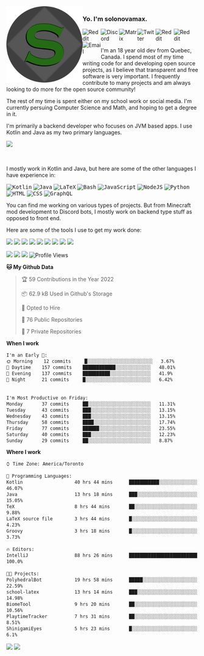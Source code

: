 <img align="left" alt="Avatar" width="200px" src="https://raw.githubusercontent.com/solonovamax/solonovamax/main/solonovamax-circle.png" />

### Yo. I'm solonovamax.

<a href="https://gitlab.com/solonovamax">
    <img align="left" alt="Reddit" width="48px" src="https://img.icons8.com/color/2x/gitlab.png">
</a>

<a href="https://discord.solonovamax.gay">
    <img align="left" alt="Discord" width="48px" src="https://img.icons8.com/color/2x/discord-logo.png">
</a>

<a href="https://matrix.to/#/@solonovamax:matrix.org">
    <img align="left" alt="Matrix" width="48px" src="https://img.icons8.com/material/2x/matrix-logo.png">
</a>

<a href="https://twitter.com/solonovamax">
    <img align="left" alt="Twitter" width="48px" src="https://img.icons8.com/color/2x/twitter.png">
</a>

<!-- <a href="https://twitch.tv/solonovamax">
    <img align="left" alt="Twitch" width="48px" src="https://img.icons8.com/color/2x/twitch.png">
</a> -->

<a href="https://reddit.com/u/solonovamax">
    <img align="left" alt="Reddit" width="48px" src="https://img.icons8.com/color/2x/reddit.png">
</a>

<a href="https://www.youtube.com/channel/UCTxCeyGu41WfEBT8mXpjHMA">
    <img align="left" alt="Reddit" width="48px" src="https://img.icons8.com/color/2x/youtube.png">
</a>

<a href="mailto:solonovamax@12oclockpoint.com">
    <img align="left" alt="Email" width="48px" src="https://img.icons8.com/fluency/2x/mail.png">
</a>

<!-- <a href="https://open.spotify.com/user/solonovamax">
    <img align="left" alt="Spotify" width="48px" src="https://img.icons8.com/color/2x/spotify.png">
</a> -->

<br/>
<br/>

I'm an 18 year old dev from Quebec, Canada.
I spend most of my time writing code for and developing open source projects, as I believe that transparent and free software is very important.
I frequently contribute to many projects and am always looking to do more for the open source community!

The rest of my time is spent either on my school work or social media. I'm currently persuing Computer Science and Math, and hoping to get a degree in it.

I'm primarily a backend developer who focuses on JVM based apps. I use Kotlin and Java as my two primary languages.


<a href="https://github.com/ryo-ma/github-profile-trophy"><img src="https://github-profile-trophy.vercel.app/?username=pierreschwang&margin-w=15&row=1"/></a> 

<br/>

I mostly work in Kotlin and Java, but here are some of the other languages I have experience in:

<kbd><img height="32" alt="Kotlin" src="https://img.icons8.com/color/1x/kotlin.png"></kbd>
<kbd><img height="32" alt="Java" src="https://img.icons8.com/color/1x/java-coffee-cup-logo.png"></kbd>
<kbd><img height="32" alt="LaTeX" src="https://img.icons8.com/color/1x/latex.png"></kbd>
<kbd><img height="32" alt="Bash" src="https://img.icons8.com/color/1x/console.png"></kbd>
<kbd><img height="32" alt="JavaScript" src="https://img.icons8.com/color/1x/javascript.png"></kbd>
<kbd><img height="32" alt="NodeJS" src="https://img.icons8.com/color/1x/nodejs.png"></kbd>
<kbd><img height="32" alt="Python" src="https://img.icons8.com/color/1x/python.png"></kbd>
<kbd><img height="32" alt="HTML" src="https://img.icons8.com/color/1x/html-5.png"></kbd>
<kbd><img height="32" alt="CSS" src="https://img.icons8.com/color/1x/css3.png"></kbd>
<kbd><img height="32" alt="GraphQL" src="https://img.icons8.com/color/1x/graphql.png"></kbd>

You can find me working on various types of projects.
But from Minecraft mod development to Discord bots, I mostly work on backend type stuff as opposed to front end.

Here are some of the tools I use to get my work done:

<kbd><img height="32" src="https://img.icons8.com/color/2x/intellij-idea.png"></kbd>
<kbd><img height="32" src="https://img.icons8.com/color/2x/linux.png"></kbd>
<kbd><img height="32" src="https://img.icons8.com/fluent/2x/console.png"></kbd>
<kbd><img height="32" src="https://img.icons8.com/color/2x/open-source.png"></kbd>
<kbd><img height="32" src="https://img.icons8.com/color/2x/git.png"></kbd>
<kbd><img height="32" src="https://img.icons8.com/color/2x/docker.png"></kbd>
<kbd><img height="32" src="https://img.icons8.com/color/2x/mongodb.png"></kbd>
<kbd><img height="32" src="https://img.icons8.com/color/2x/nginx.png"></kbd>
<kbd><img height="32" src="https://img.icons8.com/metro/2x/mysql.png"></kbd>

![](https://img.shields.io/badge/OS-Arch%20Linux-informational?style=flat&logo=Arch%20Linux&logoColor=white&color=007ec6)
![](https://img.shields.io/badge/Editor-IntelliJ%20Idea-informational?style=flat&logo=IntelliJ%20Idea&logoColor=white&color=007ec6)
![](https://img.shields.io/badge/Main%20Languages-Java%20%26%20Kotlin-informational?style=flat&logo=Java&logoColor=white&color=007ec6)
![Profile Views](https://komarev.com/ghpvc/?username=solonovamax&color=blue&style=flat)


<!--START_SECTION:waka-->
**🐱 My Github Data** 

> 🏆 59 Contributions in the Year 2022
 > 
> 📦 62.9 kB Used in Github's Storage 
 > 
> 💼 Opted to Hire
 > 
> 📜 76 Public Repositories 
 > 
> 🔑 7 Private Repositories  
 > 
**When I work** 

```text
I'm an Early 🐤: 
🌞 Morning    12 commits     █░░░░░░░░░░░░░░░░░░░░░░░░   3.67% 
🌆 Daytime    157 commits    ████████████░░░░░░░░░░░░░   48.01% 
🌃 Evening    137 commits    ██████████░░░░░░░░░░░░░░░   41.9% 
🌙 Night      21 commits     █░░░░░░░░░░░░░░░░░░░░░░░░   6.42%


I'm Most Productive on Friday: 
Monday       37 commits     ██░░░░░░░░░░░░░░░░░░░░░░░   11.31% 
Tuesday      43 commits     ███░░░░░░░░░░░░░░░░░░░░░░   13.15% 
Wednesday    43 commits     ███░░░░░░░░░░░░░░░░░░░░░░   13.15% 
Thursday     58 commits     ████░░░░░░░░░░░░░░░░░░░░░   17.74% 
Friday       77 commits     ██████░░░░░░░░░░░░░░░░░░░   23.55% 
Saturday     40 commits     ███░░░░░░░░░░░░░░░░░░░░░░   12.23% 
Sunday       29 commits     ██░░░░░░░░░░░░░░░░░░░░░░░   8.87%

```


**Where I work** 

```text
⌚︎ Time Zone: America/Toronto

💬 Programming Languages: 
Kotlin                   40 hrs 44 mins      ███████████░░░░░░░░░░░░░░   46.07% 
Java                     13 hrs 18 mins      ███░░░░░░░░░░░░░░░░░░░░░░   15.05% 
TeX                      8 hrs 44 mins       ██░░░░░░░░░░░░░░░░░░░░░░░   9.88% 
LaTeX source file        3 hrs 44 mins       █░░░░░░░░░░░░░░░░░░░░░░░░   4.23% 
Groovy                   3 hrs 18 mins       █░░░░░░░░░░░░░░░░░░░░░░░░   3.73%

🔥 Editors: 
IntelliJ                 88 hrs 26 mins      █████████████████████████   100.0%

🐱‍💻 Projects: 
PolyhedralBot            19 hrs 58 mins      █████░░░░░░░░░░░░░░░░░░░░   22.59% 
school-latex             13 hrs 14 mins      ███░░░░░░░░░░░░░░░░░░░░░░   14.98% 
BiomeTool                9 hrs 20 mins       ██░░░░░░░░░░░░░░░░░░░░░░░   10.56% 
PlaytimeTracker          7 hrs 31 mins       ██░░░░░░░░░░░░░░░░░░░░░░░   8.51% 
ShinigamiEyes            5 hrs 23 mins       █░░░░░░░░░░░░░░░░░░░░░░░░   6.1%

```


<!--END_SECTION:waka-->

<div style="white-space:nowrap;width:100%;position: relative;display: inline-block">
<img align="center" src="https://github-readme-stats.vercel.app/api?username=solonovamax&custom_title=solonovamax%27s%20Github%20Stats&langs_count=5&include_all_commits=true&count_private=true&show_icons=true&theme=github_dark"/>
<img align="center" src="https://github-readme-stats.vercel.app/api/wakatime?username=solonovamax&custom_title=solonovamax%27s%20Primary%20Languages&langs_count=10&show_icons=true&theme=github_dark"/>
</div>

